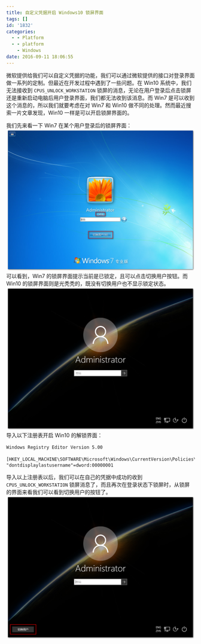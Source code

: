```yaml
---
title: 自定义凭据开启 Windows10 锁屏界面
tags: []
id: '1832'
categories:
  - - Platform
  - - platform
    - Windows
date: 2016-09-11 18:06:55
---
```


微软提供给我们可以自定义凭据的功能，我们可以通过微软提供的接口对登录界面做一系列的定制。但最近在开发过程中遇到了一些问题。在 Win10 系统中，我们无法接收到 `CPUS_UNLOCK_WORKSTATION` 锁屏的消息，无论在用户登录后点击锁屏还是重新启动电脑后用户登录界面，我们都无法收到该消息。而 Win7 是可以收到这个消息的，所以我们就要考虑在对 Win7 和 Win10 做不同的处理。然而最近搜索一片文章发现，Win10 一样是可以开启锁屏界面的。
<!-- more -->
我们先来看一下 Win7 在某个用户登录后的锁屏界面： [![2016-09-11_180114](/images/2016/09/2016-09-11_180114.png)](/images/2016/09/2016-09-11_180114.png) 可以看到，Win7 的锁屏界面提示当前是已锁定，且可以点击切换用户按钮。而 Win10 的锁屏界面则是光秃秃的，既没有切换用户也不显示锁定状态。 [![2016-09-11_174940](/images/2016/09/2016-09-11_174940.png)](/images/2016/09/2016-09-11_174940.png) 导入以下注册表开启 Win10 的解锁界面：

```
Windows Registry Editor Version 5.00

[HKEY_LOCAL_MACHINE\SOFTWARE\Microsoft\Windows\CurrentVersion\Policies\System]
"dontdisplaylastusername"=dword:00000001
```

导入以上注册表以后，我们可以在自己的凭据中成功的收到 `CPUS_UNLOCK_WORKSTATION` 锁屏消息了，而且再次在登录状态下锁屏时，从锁屏的界面来看我们可以看到切换用户的按钮了。 [![2016-09-11_180438](/images/2016/09/2016-09-11_180438.png)](/images/2016/09/2016-09-11_180438.png)